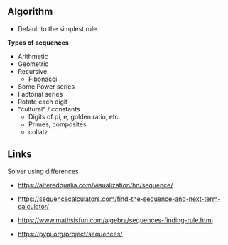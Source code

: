 ## Algorithm

- Default to the simplest rule.

**Types of sequences**
- Arithmetic
- Geometric
- Recursive
  - Fibonacci
- Some Power series
- Factorial series
- Rotate each digit
- "cultural" / constants
  - Digits of pi, e, golden ratio, etc.
  - Primes, composites
  - collatz


## Links

Solver using differences
- https://alteredqualia.com/visualization/hn/sequence/
- https://sequencecalculators.com/find-the-sequence-and-next-term-calculator/


- https://www.mathsisfun.com/algebra/sequences-finding-rule.html
- https://pypi.org/project/sequences/